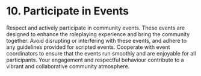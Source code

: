 # 10. Participate in Events

Respect and actively participate in community events. These events are designed to enhance the roleplaying experience and bring the community together. Avoid disrupting or interfering with these events, and adhere to any guidelines provided for scripted events. Cooperate with event coordinators to ensure that the events run smoothly and are enjoyable for all participants. Your engagement and respectful behaviour contribute to a vibrant and collaborative community atmosphere.
